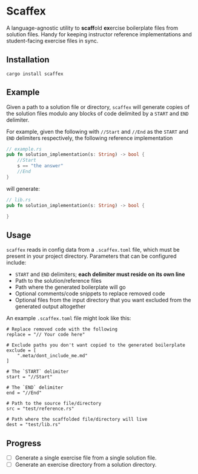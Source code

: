 # Scaffex 

A language-agnostic utility to **scaff**old **ex**ercise boilerplate files from
solution files. Handy for keeping instructor reference implementations and 
student-facing exercise files in sync.

## Installation
```
cargo install scaffex 
```

## Example

Given a path to a solution file or directory, `scaffex` will generate copies
of the solution files modulo any blocks of code delimited by a `START` and `END`
delimiter.

For example, given the following with `//Start` and `//End` as the `START` and
`END` delimiters respectively, the following reference implementation
```rust
// example.rs
pub fn solution_implementation(s: String) -> bool {
    //Start
    s == "the answer"
    //End 
}
```
will generate:
```rust
// lib.rs
pub fn solution_implementation(s: String) -> bool {

}
```

## Usage

`scaffex` reads in config data from a `.scaffex.toml` file, which must be present
in your project directory. Parameters that can be configured include:

- `START` and `END` delimiters; __**each delimiter must reside on its own line**__
- Path to the solution/reference files
- Path where the generated boilerplate will go
- Optional comments/code snippets to replace removed code
- Optional files from the input directory that you want excluded from the generated 
output altogether

An example `.scaffex.toml` file might look like this:
```
# Replace removed code with the following
replace = "// Your code here"

# Exclude paths you don't want copied to the generated boilerplate
exclude = [
    ".meta/dont_include_me.md"
]

# The `START` delimiter
start = "//Start"

# The `END` delimiter
end = "//End"

# Path to the source file/directory
src = "test/reference.rs"

# Path where the scaffolded file/directory will live
dest = "test/lib.rs"
```

## Progress

- [ ] Generate a single exercise file from a single solution file.
- [ ] Generate an exercise directory from a solution directory.
